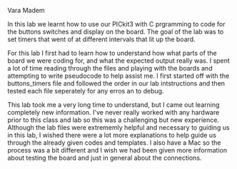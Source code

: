 Vara Madem

In this lab we learnt how to use our PICkit3 with C prgramming to code for the buttons switches and display on the board. The goal of the lab was to set timers that went of at different intervals that lit up the board.

For this lab I first had to learn how to understand how what parts of the board we were coding for, and what the expected output really was. I spent a lot of time reading through the files and playing with the boards and attempting to write pseudocode to help assist me. I first started off with the buttons_timers file and followed the order in our lab intstructions and then tested each file seperately for any erros an to debug.

This lab took me a very long time to understand, but I came out learning completely new information. I've never really worked with any hardware prior to this class and lab so this was a challenging but new experience. Although the lab files were extrememly helpful and necessary to guiding us in this lab, I wished there were a lot more explanations to help guide us through the already given codes and templates. I also have a Mac so the process was a bit different and I wish we had been given more information about testing the board and just in general about the connections.
